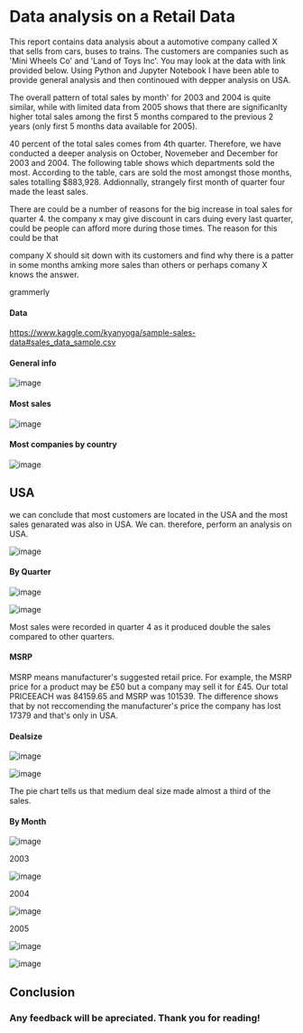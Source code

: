 # Data analysis on a Retail Data
This report contains data analysis about a automotive company called X that sells from cars, buses to trains. The customers are companies such as 'Mini Wheels Co' and 'Land of Toys Inc'. You may look at the data with link provided below. Using Python and Jupyter Notebook I have been able to provide general analysis  and then continoued with depper analysis on USA.

The overall pattern of total sales by month' for 2003 and 2004 is quite similar, while with limited data from 2005 shows that there are significanlty higher total sales among the first 5 months compared to the previous 2 years (only first 5 months data available for 2005).

40 percent of the total sales comes from 4th quarter. Therefore, we have conducted a deeper analysis on October, Novemeber and December for 2003 and 2004. The following table shows which departments sold the most. According to the table, cars are sold the most amongst those months, sales totalling $883,928. Addionnally, strangely first month of quarter four made the least sales.


There are could be a number of reasons for the big increase in toal sales for quarter 4. 
the company x may give discount in cars duing every last quarter, could be people can afford more during those times.
The reason for this could be that


company X should sit down with its customers and find why there is a patter in some months amking more sales than others or perhaps comany X knows the answer.

grammerly




#### Data

https://www.kaggle.com/kyanyoga/sample-sales-data#sales_data_sample.csv


#### General info


![image](https://user-images.githubusercontent.com/64741840/81582311-cd375b00-93a7-11ea-9f1a-941327289b89.png)




#### Most sales


![image](https://user-images.githubusercontent.com/64741840/81580361-41243400-93a5-11ea-8e7a-bbaa6971d9f9.png)


#### Most companies by country 


![image](https://user-images.githubusercontent.com/64741840/81580413-50a37d00-93a5-11ea-8917-1b63f7975745.png)

## USA 
we can conclude that most customers are located in the USA and the most sales genarated was also in USA. We can. therefore, perform an analysis on USA.



![image](https://user-images.githubusercontent.com/64741840/81582486-066fcb00-93a8-11ea-8370-0986d95afe2f.png)


#### By Quarter

![image](https://user-images.githubusercontent.com/64741840/81582866-72eaca00-93a8-11ea-8413-f7f324faa790.png)



![image](https://user-images.githubusercontent.com/64741840/81580477-6749d400-93a5-11ea-946d-7b1737e40e41.png)

Most sales were recorded in quarter 4 as it produced double the sales compared to other quarters.

#### MSRP

MSRP means manufacturer's suggested retail price. For example, the MSRP price for a product may be £50 but a company may sell it for £45. Our total PRICEEACH was 84159.65 and MSRP was 101539. The difference shows that by not reccomending the manufacturer's price the company has lost 17379 and that's only in USA.

#### Dealsize


![image](https://user-images.githubusercontent.com/64741840/81581180-4df55780-93a6-11ea-80be-e6dff6434b75.png)

![image](https://user-images.githubusercontent.com/64741840/81580581-86486600-93a5-11ea-867e-bf9f96894d37.png)

The pie chart tells us that medium deal size made almost a third of the sales.



#### By Month


![image](https://user-images.githubusercontent.com/64741840/81580528-7892e080-93a5-11ea-9079-6c865dbb3065.png)

2003

![image](https://user-images.githubusercontent.com/64741840/81987648-f408c200-9631-11ea-9213-789edf18386c.png)

2004

![image](https://user-images.githubusercontent.com/64741840/81987690-0f73cd00-9632-11ea-8eb2-2fb145227d14.png)


2005

![image](https://user-images.githubusercontent.com/64741840/81987708-1a2e6200-9632-11ea-9da8-db59f84c31bb.png)

![image](https://user-images.githubusercontent.com/64741840/81987763-3a5e2100-9632-11ea-860d-e94e39583bea.png)


## Conclusion 




### Any feedback will be apreciated. Thank you for reading! 

